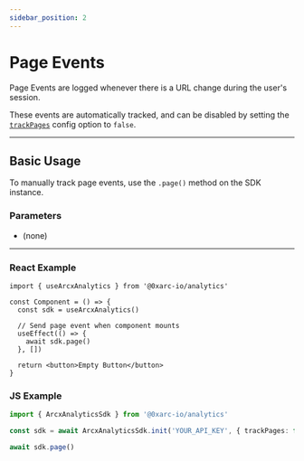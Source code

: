 ```yaml
---
sidebar_position: 2
---
```


# Page Events

Page Events are logged whenever there is a URL change during the user's session.

These events are automatically tracked, and can be disabled by setting the [`trackPages`](/tracking/automatic#configuration-options) config option to `false`.

---

## Basic Usage

To manually track page events, use the `.page()` method on the SDK instance.

### Parameters

- (none)

---

### React Example

```tsx
import { useArcxAnalytics } from '@0xarc-io/analytics'

const Component = () => {
  const sdk = useArcxAnalytics()

  // Send page event when component mounts
  useEffect(() => {
    await sdk.page()
  }, [])

  return <button>Empty Button</button>
}
```

### JS Example

```ts
import { ArcxAnalyticsSdk } from '@0xarc-io/analytics'

const sdk = await ArcxAnalyticsSdk.init('YOUR_API_KEY', { trackPages: false })

await sdk.page()
```
